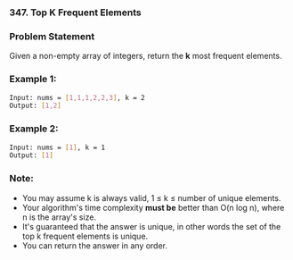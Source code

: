 ### 347. Top K Frequent Elements

### Problem Statement
Given a non-empty array of integers, return the **k** most frequent elements.

### Example 1:
```bash
Input: nums = [1,1,1,2,2,3], k = 2
Output: [1,2]
```

### Example 2:
```bash
Input: nums = [1], k = 1
Output: [1]
```

### Note:

* You may assume k is always valid, 1 ≤ k ≤ number of unique elements.
* Your algorithm's time complexity **must be** better than O(n log n), where n is the array's size.
* It's guaranteed that the answer is unique, in other words the set of the top k frequent elements is unique.
* You can return the answer in any order.
